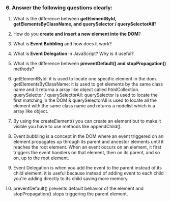### 6. Answer the following questions clearly:

1. What is the difference between **getElementById, getElementsByClassName, and querySelector / querySelectorAll**?
2. How do you **create and insert a new element into the DOM**?
3. What is **Event Bubbling** and how does it work?
4. What is **Event Delegation** in JavaScript? Why is it useful?
5. What is the difference between **preventDefault() and stopPropagation()** methods?

6. getElementById: it is used to locate one specific element in the dom.
   getElementsByClassName: it is used to get elements by the same class name and it returna a array like object called htmlCollection.
   querySelector / querySelectorAll: querySelector is used to locate the first matching in the DOM & querySelectorAll is used to locate all the element with the same class name and returns a nodelist which is a array like object.

7. By using the createElement() you can create an element but to make it visible you have to use methods like appendChild().

8. Event bubbling is a concept in the DOM where an event triggered on an element propagates up through its parent and ancestor elements until it reaches the root element. When an event occurs on an element, it first triggers the event handlers on that element, then on its parent, and so on, up to the root element.

9. Event Delegation is when you add the event to the parent instead of its child element. it is useful because instead of adding event to each child you're adding directly to its child saving more memory.

10. preventDefault() prevents default behavior of the element and stopPropagation() stops triggering the parent element.
